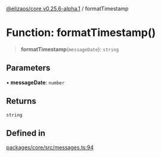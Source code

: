 [@elizaos/core v0.25.6-alpha.1](../index.md) / formatTimestamp

# Function: formatTimestamp()

> **formatTimestamp**(`messageDate`): `string`

## Parameters

• **messageDate**: `number`

## Returns

`string`

## Defined in

[packages/core/src/messages.ts:94](https://github.com/divine-comedian/eliza/blob/main/packages/core/src/messages.ts#L94)
